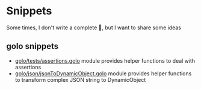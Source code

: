# Snippets

Some times, I don't write a complete 📝, but I want to share some ideas


## golo snippets

- [golo/tests/assertions.golo](golo/tests/) module provides helper functions to deal with assertions
- [golo/json/jsonToDynamicObject.golo](golo/json/) module provides helper functions to transform complex JSON string to DynamicObject

